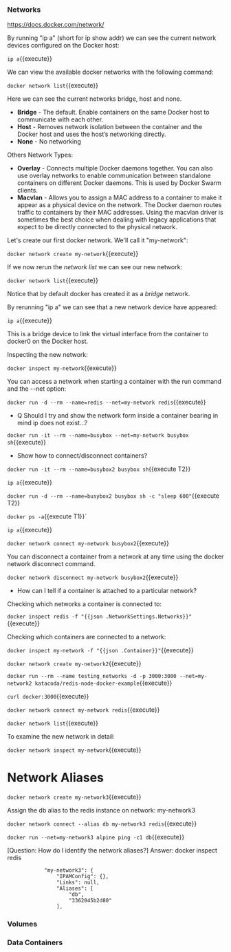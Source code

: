 ### Networks 
https://docs.docker.com/network/

By running "ip a" (short for ip show addr) we can see the current network devices configured on the Docker host:

`ip a`{{execute}}

We can view the available docker networks with the following command:

`docker network list`{{execute}}

Here we can see the current networks bridge, host and none.

* **Bridge** - The default. Enable containers on the same Docker host to communicate with each other.
* **Host** -  Removes network isolation between the container and the Docker host and uses the host’s networking directly.
* **None** - No networking

Others Network Types:

* **Overlay** - Connects multiple Docker daemons together. You can also use overlay networks to enable communication between standalone containers on different Docker daemons. This is used by Docker Swarm clients.
* **Macvlan** - Allows you to assign a MAC address to a container to make it appear as a physical device on the network. The Docker daemon routes traffic to containers by their MAC addresses. Using the macvlan driver is sometimes the best choice when dealing with legacy applications that expect to be directly connected to the physical network. 

Let's create our first docker network. We'll call it "my-network":

`docker network create my-network`{{execute}}

If we now rerun the _network list_ we can see our new network:

`docker network list`{{execute}}

Notice that by default docker has created it as a _bridge_ network.

By rerunning "ip a" we can see that a new network device have appeared:

`ip a`{{execute}}

This is a bridge device to link the virtual interface from the container to docker0 on the Docker host.

Inspecting the new network:

`docker inspect my-network`{{execute}}

You can access a network when starting a container with the run command and the --net option:

`docker run -d --rm --name=redis --net=my-network redis`{{execute}}

* Q Should I try and show the network form inside a container bearing in mind ip does not exist...?

`docker run -it --rm --name=busybox --net=my-network busybox sh`{{execute}}

* Show how to connect/disconnect containers?

`docker run -it --rm --name=busybox2 busybox sh`{{execute T2}}

`ip a`{{execute}}

`docker run -d --rm --name=busybox2 busybox sh -c "sleep 600"`{{execute T2}}

`docker ps -a`{{execute T1}}`

`ip a`{{execute}}

`docker network connect my-network busybox2`{{execute}}

You can disconnect a container from a network at any time using the docker network disconnect command.

`docker network disconnect my-network busybox2`{{execute}}

* How can I tell if a container is attached to a particular network?

Checking which networks a container is connected to:

`docker inspect redis -f "{{json .NetworkSettings.Networks}}"`{{execute}}

Checking which containers are connected to a network:

`docker inspect my-network -f "{{json .Container}}"`{{execute}}

`docker network create my-network2`{{execute}}

`docker run --rm --name testing_networks -d -p 3000:3000 --net=my-network2 katacoda/redis-node-docker-example`{{execute}}

`curl docker:3000`{{execute}}

`docker network connect my-network redis`{{execute}}

`docker network list`{{execute}}

To examine the new network in detail:

`docker network inspect my-network`{{execute}}

# Network Aliases

`docker network create my-network3`{{execute}}

Assign the db alias to the redis instance on network: my-network3

`docker network connect --alias db my-network3 redis`{{execute}}

`docker run --net=my-network3 alpine ping -c1 db`{{execute}}

[Question: How do I identify the network aliases?]
Answer: docker inspect redis

                "my-network3": {
                    "IPAMConfig": {},
                    "Links": null,
                    "Aliases": [
                        "db",
                        "3362045b2d80"
                    ],

### Volumes 

### Data Containers

